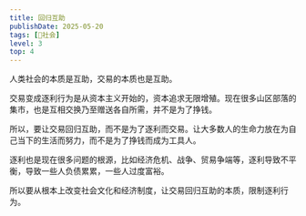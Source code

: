 ```yaml
---
title: 回归互助
publishDate: 2025-05-20
tags: [👫社会]
level: 3
top: 4
---
```


人类社会的本质是互助，交易的本质也是互助。

交易变成逐利行为是从资本主义开始的，资本追求无限增殖。现在很多山区部落的集市，也是互相交换乃至赠送各自所需，并不是为了挣钱。

所以，要让交易回归互助，而不是为了逐利而交易。让大多数人的生命力放在为自己当下的生活而努力，而不是为了挣钱而成为工具人。

逐利也是现在很多问题的根源，比如经济危机、战争、贸易争端等，逐利导致不平衡，导致一些人负债累累，一些人过度富裕。

所以要从根本上改变社会文化和经济制度，让交易回归互助的本质，限制逐利行为。
